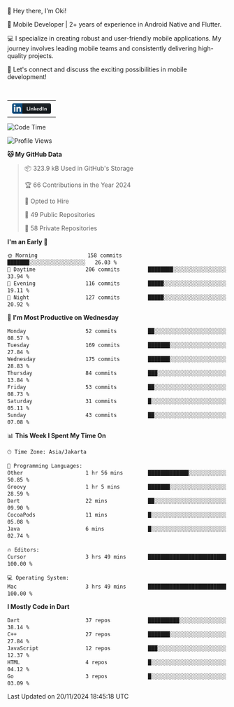 <p>
 👋 Hey there, I'm Oki!

🚀 Mobile Developer | 2+ years of experience in Android Native and Flutter.

💻 I specialize in creating robust and user-friendly mobile applications. My journey involves leading mobile teams and consistently delivering high-quality projects.

🔗 Let's connect and discuss the exciting possibilities in mobile development!

<br>

<table style="border:none; border-collapse:collapse; cellspacing:0; cellpadding:0">
    <tr>
        <td>
           <a href="https://www.linkedin.com/in/oki-6ba305173/" target="_blank">
              <img src="https://github.com/inisialkey/inisialkey/blob/main/assets/linkedin.svg" alt="LinkedIn" style="vertical-align:top; margin:4px" height=24>
          </a>
        </td>
    </tr>
</table>

<!-- <br>

<!--START_SECTION:waka-->
![Code Time](http://img.shields.io/badge/Code%20Time-850%20hrs%2039%20mins-blue)

![Profile Views](http://img.shields.io/badge/Profile%20Views-0-blue)

**🐱 My GitHub Data** 

> 📦 323.9 kB Used in GitHub's Storage 
 > 
> 🏆 66 Contributions in the Year 2024
 > 
> 💼 Opted to Hire
 > 
> 📜 49 Public Repositories 
 > 
> 🔑 58 Private Repositories 
 > 
**I'm an Early 🐤** 

```text
🌞 Morning                158 commits         ███████░░░░░░░░░░░░░░░░░░   26.03 % 
🌆 Daytime                206 commits         ████████░░░░░░░░░░░░░░░░░   33.94 % 
🌃 Evening                116 commits         █████░░░░░░░░░░░░░░░░░░░░   19.11 % 
🌙 Night                  127 commits         █████░░░░░░░░░░░░░░░░░░░░   20.92 % 
```
📅 **I'm Most Productive on Wednesday** 

```text
Monday                   52 commits          ██░░░░░░░░░░░░░░░░░░░░░░░   08.57 % 
Tuesday                  169 commits         ███████░░░░░░░░░░░░░░░░░░   27.84 % 
Wednesday                175 commits         ███████░░░░░░░░░░░░░░░░░░   28.83 % 
Thursday                 84 commits          ███░░░░░░░░░░░░░░░░░░░░░░   13.84 % 
Friday                   53 commits          ██░░░░░░░░░░░░░░░░░░░░░░░   08.73 % 
Saturday                 31 commits          █░░░░░░░░░░░░░░░░░░░░░░░░   05.11 % 
Sunday                   43 commits          ██░░░░░░░░░░░░░░░░░░░░░░░   07.08 % 
```


📊 **This Week I Spent My Time On** 

```text
🕑︎ Time Zone: Asia/Jakarta

💬 Programming Languages: 
Other                    1 hr 56 mins        █████████████░░░░░░░░░░░░   50.85 % 
Groovy                   1 hr 5 mins         ███████░░░░░░░░░░░░░░░░░░   28.59 % 
Dart                     22 mins             ██░░░░░░░░░░░░░░░░░░░░░░░   09.90 % 
CocoaPods                11 mins             █░░░░░░░░░░░░░░░░░░░░░░░░   05.08 % 
Java                     6 mins              █░░░░░░░░░░░░░░░░░░░░░░░░   02.74 % 

🔥 Editors: 
Cursor                   3 hrs 49 mins       █████████████████████████   100.00 % 

💻 Operating System: 
Mac                      3 hrs 49 mins       █████████████████████████   100.00 % 
```

**I Mostly Code in Dart** 

```text
Dart                     37 repos            ██████████░░░░░░░░░░░░░░░   38.14 % 
C++                      27 repos            ███████░░░░░░░░░░░░░░░░░░   27.84 % 
JavaScript               12 repos            ███░░░░░░░░░░░░░░░░░░░░░░   12.37 % 
HTML                     4 repos             █░░░░░░░░░░░░░░░░░░░░░░░░   04.12 % 
Go                       3 repos             █░░░░░░░░░░░░░░░░░░░░░░░░   03.09 % 
```




 Last Updated on 20/11/2024 18:45:18 UTC
<!--END_SECTION:waka-->